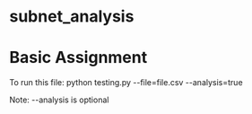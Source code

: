 # subnet_analysis
# Basic Assignment
To run this file: 
python testing.py --file=file.csv --analysis=true

Note: --analysis is optional
